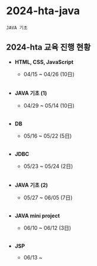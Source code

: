 # 2024-hta-java

```
JAVA 기초
```

## 2024-hta 교육 진행 현황

* **HTML, CSS, JavaScript**
    * 04/15 ~ 04/26 (10日)  
      <br>


* **JAVA 기초 (1)**
    * 04/29 ~ 05/14 (10日)  
      <br>

* **DB**
    * 05/16 ~ 05/22 (5日)  
      <br>

* **JDBC**
    * 05/23 ~ 05/24 (2日)  
      <br>

* **JAVA 기초 (2)**
    * 05/27 ~ 06/05 (7日)  
      <br>

* **JAVA mini project**
    * 06/10 ~ 06/12 (3日)  
      <br>

* **JSP**
    * 06/13 ~    
